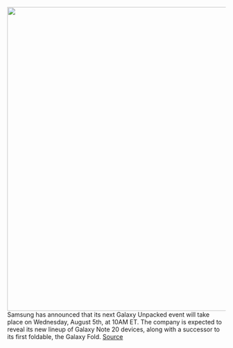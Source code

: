 <img src='https://cdn.vox-cdn.com/thumbor/fOZu5qIoOktV4Rykd9ewtYNG-1g=/0x0:1280x800/1200x0/filters:focal(0x0:1280x800):no_upscale()/cdn.vox-cdn.com/uploads/chorus_asset/file/20062658/s20.jpg' width='700px' /><br/>
Samsung has announced that its next Galaxy Unpacked event will take place on Wednesday, August 5th, at 10AM ET. The company is expected to reveal its new lineup of Galaxy Note 20 devices, along with a successor to its first foldable, the Galaxy Fold.
<a href='https://www.theverge.com/2020/7/7/21316609/samsung-galaxy-unpacked-note-20-ultra-fold-2-event-date-august-5-announcement'> Source <a/>